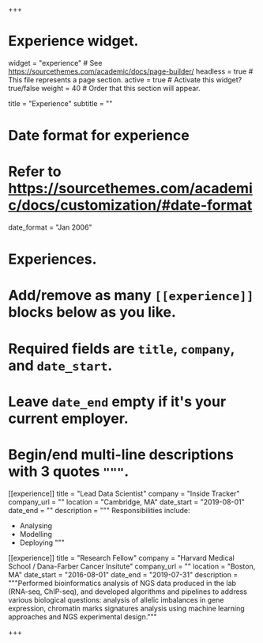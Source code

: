 +++
# Experience widget.
widget = "experience"  # See https://sourcethemes.com/academic/docs/page-builder/
headless = true  # This file represents a page section.
active = true  # Activate this widget? true/false
weight = 40  # Order that this section will appear.

title = "Experience"
subtitle = ""

# Date format for experience
#   Refer to https://sourcethemes.com/academic/docs/customization/#date-format
date_format = "Jan 2006"

# Experiences.
#   Add/remove as many `[[experience]]` blocks below as you like.
#   Required fields are `title`, `company`, and `date_start`.
#   Leave `date_end` empty if it's your current employer.
#   Begin/end multi-line descriptions with 3 quotes `"""`.
[[experience]]
  title = "Lead Data Scientist"
  company = "Inside Tracker"
  company_url = ""
  location = "Cambridge, MA"
  date_start = "2019-08-01"
  date_end = ""
  description = """
  Responsibilities include:
  
  * Analysing
  * Modelling
  * Deploying
  """

[[experience]]
  title = "Research Fellow"
  company = "Harvard Medical School / Dana-Farber Cancer Insitute"
  company_url = ""
  location = "Boston, MA"
  date_start = "2016-08-01"
  date_end = "2019-07-31"
  description = """Performed bioinformatics analysis of NGS data produced in the lab (RNA-seq, ChIP-seq), and developed algorithms and pipelines to address various biological questions: analysis of allelic imbalances in gene expression, chromatin marks signatures analysis using machine learning approaches and NGS experimental design."""

+++

